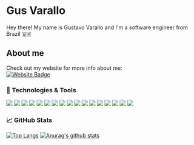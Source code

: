# Gus Varallo
Hey there! My name is Gustavo Varallo and I'm a software engineer from Brazil <span>&#x1f1e7;&#x1f1f7;</span>

## About me
Check out my website for more info about me:</br>
[![Website Badge](https://img.shields.io/badge/varallo.me-red?logoColor=white&style=flat&logo=google-chrome)](http://www.varallo.me) 

### 🔧 Technologies & Tools
![](https://img.shields.io/badge/Linux-blue?logo=linux&logoColor=white)
![](https://img.shields.io/badge/JavaScript-blue?logo=javascript&logoColor=white)
![](https://img.shields.io/badge/HTML-blue?logo=html5&logoColor=white)
![](https://img.shields.io/badge/CSS-blue?logo=css3&logoColor=white)
![](https://img.shields.io/badge/React-blue?logo=react&logoColor=white)
![](https://img.shields.io/badge/Redux-blue?logo=redux&logoColor=white)
![](https://img.shields.io/badge/Webpack-blue?logo=webpack&logoColor=white)
![](https://img.shields.io/badge/Babel-blue?logo=babel&logoColor=white)
![](https://img.shields.io/badge/NodeJS-blue?logo=Node.js&logoColor=white)
![](https://img.shields.io/badge/PostgreSQL-blue?logo=postgresql&logoColor=white)
![](https://img.shields.io/badge/MongoDB-blue?logo=mongodb&logoColor=white)
![](https://img.shields.io/badge/TypeScript-blue?logo=typescript&logoColor=white)
![](https://img.shields.io/badge/Ruby-blue?logo=ruby&logoColor=white)
![](https://img.shields.io/badge/Heroku-blue?logo=heroku&logoColor=white)
![](https://img.shields.io/badge/Git-blue?logo=git&logoColor=white)
![](https://img.shields.io/badge/GitHub-blue?logo=github&logoColor=white)
![](https://img.shields.io/badge/VS%20Code-blue?logo=visual-studio-code&logoColor=white)

### &#x1f4c8; GitHub Stats
[![Top Langs](https://github-readme-stats.vercel.app/api/top-langs/?username=guvarallo&layout=compact)](https://github.com/anuraghazra/github-readme-stats)
[![Anurag's github stats](https://github-readme-stats.vercel.app/api?username=guvarallo&hide=issues,stars&show_icons=true)](https://github.com/anuraghazra/github-readme-stats)
